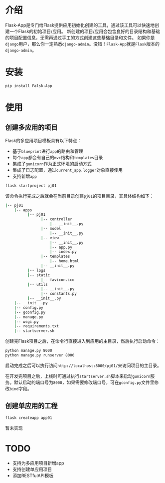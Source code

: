 # 介绍
Flask-App是专门给Flask提供应用初始化创建的工具，通过该工具可以快速地创建一个Flask的初始项目/应用。
新创建的项目/应用会包含良好的目录结构和基础的项目配置信息，无需再通过手工的方式创建这些基础目录和文件。
如果你是`django`用户，那么你一定熟悉`django-admin`。没错！`Flask-App`就是`Flask`版本的`django-admin`。

# 安装
```bash
pip install Falsk-App
```

# 使用
## 创建多应用的项目
Flask的多应用项目模板具有以下特点：
- 基于`blueprint`进行`app`的路由和管理
- 每个`app`都会有自己的`mvc`结构和`templates`目录
- 集成了`gunicorn`作为正式环境的启动方式
- 集成了日志配置，通过`current_app.logger`对象直接使用
- 支持新增`app`

```bash
flask startproject pj01
```
该命令执行完成之后就会在当前目录创建`pj01`的项目目录，其具体结构如下：
```bash
|-- pj01
    |-- apps
          |-- pj01
                |-- controller
                    |-- __init__.py
                |-- model
                    |-- __init__.py
                |-- view
                    |-- __init__.py
                    |-- app.py
                    |-- index.py
                |-- templates
                    |-- home.html
                |-- __init__.py
          |-- logs
          |-- static
                |-- favicon.ico
          |-- utils
                |-- __init__.py
                |-- constants.py
          |-- __init__.py
    |-- __init__.py
    |-- config.py
    |-- gconfig.py
    |-- manage.py
    |-- wsgi.py
    |-- requirements.txt
    |-- startserver.sh
```
创建完Flask项目之后，在命令行直接进入到应用的主目录，然后执行启动命令：
```bash
python manage.py 8000
python manage.py runserver 8000
```
启动完成之后可以执行访问`http://localhost:8000/pj01/`来访问项目的主目录。

在开发完项目之后，上线时可通过执行`startserver.sh`脚本来启动`gunicorn`服务。默认启动的端口号为`8000`，如果需要修改端口号，可在`gconfig.py`文件里修改`bind`字段。

## 创建单应用的工程
```bash
flask createapp app01
```
暂未实现

# TODO
- 支持为多应用项目新增app
- 支持创建单应用项目
- 添加RESTfulAPI模板
